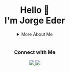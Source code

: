 <div align="center">
  <h1>Hello 👋 <br /> I'm Jorge Eder</h1>
  <details>
    <summary>More About Me</summary>
    <div align="center">
      <br />
      <h3>🔭 I’m currently study Computer Science.</h3>
      <h3>🌱 I’m interested in the democratization of knowledge through technology.</h3>
      <br />
      <div>
        <h3>Tools</h3>
        <img src="https://img.shields.io/badge/Linux-%2320232a?style=for-the-badge&logo=linux&logoColor=FCC624" />
        <img src="https://img.shields.io/badge/git-%2320232a.svg?style=for-the-badge&logo=git&logoColor=%23F05033" />
        <img src="https://img.shields.io/badge/github-%2320232a?style=for-the-badge&logo=github&logoColor=white" />
        <img src="https://img.shields.io/badge/Visual%20Studio%20Code-%2320232a.svg?style=for-the-badge&logo=visual-studio-code&logoColor=0078d7" />
        <img src="https://img.shields.io/badge/insomnia-%2320232a?style=for-the-badge&logo=insomnia&logoColor=5849BE" />
        <img src="https://img.shields.io/badge/flipper-%2320232a?style=for-the-badge&logo=flipper&logoColor=7e3cbb" />
        <img src="https://img.shields.io/badge/notion-%2320232a?style=for-the-badge&logo=notion&logoColor=white" />
        <img src="https://img.shields.io/badge/figma-%2320232a.svg?style=for-the-badge&logo=figma&logoColor=white" />
      </div>
      <br />
      <div>
        <h3>Main Skills</h3>
        <img src="https://img.shields.io/badge/html5-%2320232a.svg?style=for-the-badge&logo=html5&logoColor=%23E34F26" />
        <img src="https://img.shields.io/badge/css3-%2320232a.svg?style=for-the-badge&logo=css3&logoColor=%231572B6" />
        <img src="https://img.shields.io/badge/javascript-%2320232a.svg?style=for-the-badge&logo=javascript&logoColor=%23F7DF1E" />
      </div>
      <br />
      <div>
        <h3>Knowledge</h3>
        <img src="https://img.shields.io/badge/react-%2320232a.svg?style=for-the-badge&logo=react&logoColor=%2361DAFB" />
        <img src="https://img.shields.io/badge/react native-%2320232a.svg?style=for-the-badge&logo=react&logoColor=%2361DAFB" />
        <img src="https://img.shields.io/badge/node.js-%2320232a?style=for-the-badge&logo=node.js&logoColor=6DA55F" />
      </div>
      <br />
      <div>
        <h3>Currently Studying</h3>
        <img src="https://img.shields.io/badge/TypeScript-%2320232a?style=for-the-badge&logo=typescript&logoColor=007ACC" />
        <img src="https://img.shields.io/badge/next-%2320232a?style=for-the-badge&logo=next.js&logoColor=white" />
        <img src="https://img.shields.io/badge/chakra%20ui-%2320232a?style=for-the-badge&logo=chakraui&logoColor=4ED1C5" />
      </div>
      <br />
      <div>
        <h3>I'll Learning</h3>
        <img src="https://img.shields.io/badge/AWS-%2320232a?style=for-the-badge&logo=amazon-aws&logoColor=orange" />
        <img src="https://img.shields.io/badge/Docker-%2320232a?style=for-the-badge&logo=docker&logoColor=0db7ed" />
        <img src="https://img.shields.io/badge/kubernetes-%2320232a?style=for-the-badge&logo=kubernetes&logoColor=326ce5" />
      </div>
      <br />
    </div>
  </details>
  <br />
  <div>
    <h3>Connect with Me</h3>
    <a href="https://www.linkedin.com/in/jorgeeder/">
      <img src="https://img.shields.io/badge/linkedin-%2320232a.svg?style=for-the-badge&logo=linkedin&logoColor=%230077B5" />
    </a>
    <a target="_blank" href="mailto:jorgeeder.dev@gmail.com">
    <img src="https://img.shields.io/badge/Gmail-%2320232a?style=for-the-badge&logo=gmail&logoColor=D14836" /> 
    </a>
  </div>
</div>
